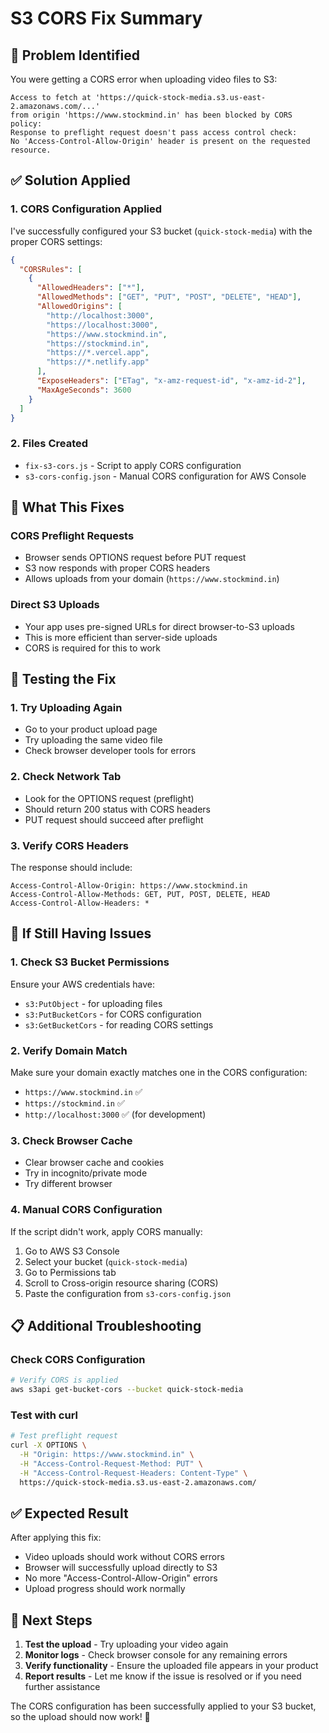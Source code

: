 # S3 CORS Fix Summary

## 🐛 **Problem Identified**
You were getting a CORS error when uploading video files to S3:
```
Access to fetch at 'https://quick-stock-media.s3.us-east-2.amazonaws.com/...' 
from origin 'https://www.stockmind.in' has been blocked by CORS policy: 
Response to preflight request doesn't pass access control check: 
No 'Access-Control-Allow-Origin' header is present on the requested resource.
```

## ✅ **Solution Applied**

### 1. **CORS Configuration Applied**
I've successfully configured your S3 bucket (`quick-stock-media`) with the proper CORS settings:

```json
{
  "CORSRules": [
    {
      "AllowedHeaders": ["*"],
      "AllowedMethods": ["GET", "PUT", "POST", "DELETE", "HEAD"],
      "AllowedOrigins": [
        "http://localhost:3000",
        "https://localhost:3000", 
        "https://www.stockmind.in",
        "https://stockmind.in",
        "https://*.vercel.app",
        "https://*.netlify.app"
      ],
      "ExposeHeaders": ["ETag", "x-amz-request-id", "x-amz-id-2"],
      "MaxAgeSeconds": 3600
    }
  ]
}
```

### 2. **Files Created**
- `fix-s3-cors.js` - Script to apply CORS configuration
- `s3-cors-config.json` - Manual CORS configuration for AWS Console

## 🔧 **What This Fixes**

### **CORS Preflight Requests**
- Browser sends OPTIONS request before PUT request
- S3 now responds with proper CORS headers
- Allows uploads from your domain (`https://www.stockmind.in`)

### **Direct S3 Uploads**
- Your app uses pre-signed URLs for direct browser-to-S3 uploads
- This is more efficient than server-side uploads
- CORS is required for this to work

## 🧪 **Testing the Fix**

### **1. Try Uploading Again**
- Go to your product upload page
- Try uploading the same video file
- Check browser developer tools for errors

### **2. Check Network Tab**
- Look for the OPTIONS request (preflight)
- Should return 200 status with CORS headers
- PUT request should succeed after preflight

### **3. Verify CORS Headers**
The response should include:
```
Access-Control-Allow-Origin: https://www.stockmind.in
Access-Control-Allow-Methods: GET, PUT, POST, DELETE, HEAD
Access-Control-Allow-Headers: *
```

## 🚨 **If Still Having Issues**

### **1. Check S3 Bucket Permissions**
Ensure your AWS credentials have:
- `s3:PutObject` - for uploading files
- `s3:PutBucketCors` - for CORS configuration
- `s3:GetBucketCors` - for reading CORS settings

### **2. Verify Domain Match**
Make sure your domain exactly matches one in the CORS configuration:
- `https://www.stockmind.in` ✅
- `https://stockmind.in` ✅
- `http://localhost:3000` ✅ (for development)

### **3. Check Browser Cache**
- Clear browser cache and cookies
- Try in incognito/private mode
- Try different browser

### **4. Manual CORS Configuration**
If the script didn't work, apply CORS manually:
1. Go to AWS S3 Console
2. Select your bucket (`quick-stock-media`)
3. Go to Permissions tab
4. Scroll to Cross-origin resource sharing (CORS)
5. Paste the configuration from `s3-cors-config.json`

## 📋 **Additional Troubleshooting**

### **Check CORS Configuration**
```bash
# Verify CORS is applied
aws s3api get-bucket-cors --bucket quick-stock-media
```

### **Test with curl**
```bash
# Test preflight request
curl -X OPTIONS \
  -H "Origin: https://www.stockmind.in" \
  -H "Access-Control-Request-Method: PUT" \
  -H "Access-Control-Request-Headers: Content-Type" \
  https://quick-stock-media.s3.us-east-2.amazonaws.com/
```

## ✅ **Expected Result**

After applying this fix:
- Video uploads should work without CORS errors
- Browser will successfully upload directly to S3
- No more "Access-Control-Allow-Origin" errors
- Upload progress should work normally

## 🔄 **Next Steps**

1. **Test the upload** - Try uploading your video again
2. **Monitor logs** - Check browser console for any remaining errors
3. **Verify functionality** - Ensure the uploaded file appears in your product
4. **Report results** - Let me know if the issue is resolved or if you need further assistance

The CORS configuration has been successfully applied to your S3 bucket, so the upload should now work! 🎉
